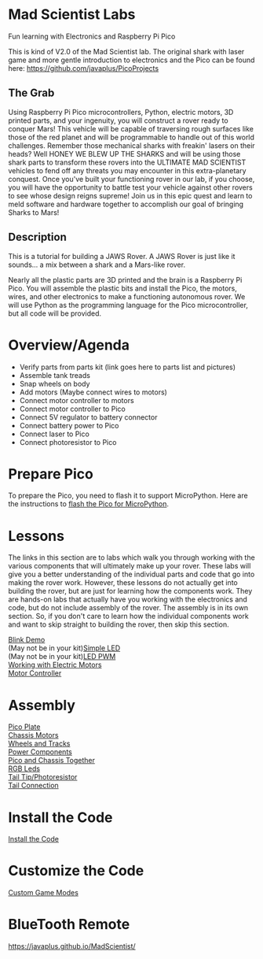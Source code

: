 # Mad Scientist Labs

Fun learning with Electronics and Raspberry Pi Pico

This is kind of V2.0 of the Mad Scientist lab.  The original shark with laser game and more gentle introduction to electronics and the Pico can be found here: https://github.com/javaplus/PicoProjects


## The Grab

 Using Raspberry Pi Pico microcontrollers, Python, electric motors, 3D printed parts, and your ingenuity, you will construct a rover ready to conquer Mars! This vehicle will be capable of traversing rough surfaces like those of the red planet and will be programmable to handle out of this world challenges. Remember those mechanical sharks with freakin' lasers on their heads? Well HONEY WE BLEW UP THE SHARKS and will be using those shark parts to transform these rovers into the ULTIMATE MAD SCIENTIST vehicles to fend off any threats you may encounter in this extra-planetary conquest.
Once you've built your functioning rover in our lab, if you choose, you will have the opportunity to battle test your vehicle against other rovers to see whose design reigns supreme! Join us in this epic quest and learn to meld software and hardware together to accomplish our goal of bringing Sharks to Mars!

## Description

This is a tutorial for building a JAWS Rover.  A JAWS Rover is just like it sounds... a mix between a shark and a Mars-like rover.  

Nearly all the plastic parts are 3D printed and the brain is a Raspberry Pi Pico.  You will assemble the plastic bits and install the Pico, the motors, wires, and other electronics to make a functioning autonomous rover.
We will use Python as the programming language for the Pico microcontroller, but all code will be provided.


# Overview/Agenda

- Verify parts from parts kit (link goes here to parts list and pictures)
- Assemble tank treads
- Snap wheels on body
- Add motors (Maybe connect wires to motors)
- Connect motor controller to motors
- Connect motor controller to Pico
- Connect 5V regulator to battery connector
- Connect battery power to Pico
- Connect laser to Pico
- Connect photoresistor to Pico

# Prepare Pico

To prepare the Pico, you need to flash it to support MicroPython.
Here are the instructions to [flash the Pico for MicroPython](/lessons/firmware.md).

# Lessons

The links in this section are to labs which walk you through working with the various components that will ultimately make up your rover. These labs will give you a better understanding of the individual parts and code that go into making the rover work.  However, these lessons do not actually get into building the rover, but are just for learning how the components work.  They are hands-on labs that actually have you working with the electronics and code, but do not include assembly of the rover.  The assembly is in its own section.  So, if you don't care to learn how the individual components work and want to skip straight to building the rover, then skip this section.


[Blink Demo](/lessons/blink.md)  
(May not be in your kit)[Simple LED](/lessons/Led.md)  
(May not be in your kit)[LED PWM](/lessons/led_pwm.md)  
[Working with Electric Motors](/lessons/SimpleMotor.md)  
[Motor Controller](/lessons/MotorController.md)  


# Assembly

[Pico Plate](/lessons/assembly/plate.md)  
[Chassis Motors](/lessons/assembly/chassis.md)  
[Wheels and Tracks](/lessons/assembly/wheels.md)  
[Power Components](/lessons/assembly/power.md)  
[Pico and Chassis Together](/lessons/assembly/plate_chassis.md)  
[RGB Leds](/lessons/assembly/rgb.md)  
[Tail Tip/Photoresistor](/lessons/assembly/tail.md)  
[Tail Connection](/lessons/assembly/tail_chassis.md)


# Install the Code

[Install the Code](/lessons/assembly/code_install.md)

# Customize the Code

[Custom Game Modes](/lessons/game_mode_coding.md)


# BlueTooth Remote

https://javaplus.github.io/MadScientist/